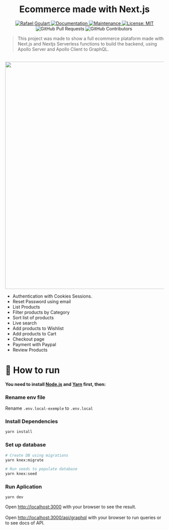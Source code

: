<h1 align="center">Ecommerce made with Next.js</h1>

<p align="center">	
   <a href="https://www.linkedin.com/in/rafael-goulartb/">
      <img alt="Rafael Goulart" src="https://img.shields.io/badge/-RafaelGoulartB-03B0E8?style=flat&logo=Linkedin&logoColor=white" />
   </a>
  <a href="https://github.com/RafaelGoulartB/next-ecommerce#readme">
    <img alt="Documentation" src="https://img.shields.io/badge/documentation-yes-03B0E8.svg" target="_blank" />
  </a>
  <a href="https://github.com/RafaelGoulartB/next-ecommerce/graphs/commit-activity">
    <img alt="Maintenance" src="https://img.shields.io/badge/Maintained%3F-yes-03B0E8.svg" target="_blank" />
  </a>
  <a href="https://github.com/RafaelGoulartB/next-ecommerce/blob/master/LICENSE">
    <img alt="License: MIT" src="https://img.shields.io/badge/License-MIT-03B0E8.svg" target="_blank" />
  </a>
  <img alt="GitHub Pull Requests" src="https://img.shields.io/github/issues-pr/RafaelGoulartB/next-ecommerce?color=03B0E8" />
  <img alt="GitHub Contributors" src="https://img.shields.io/github/contributors/RafaelGoulartB/next-ecommerce?color=03B0E8" />
  <img alt="" src="https://img.shields.io/github/repo-size/RafaelGoulartB/next-ecommerce?color=03B0E8" />
</p>

> This project was made to show a full ecommerce plataform made with Next.js and Nextjs Serverless functions to build the backend, using Apollo Server and Apollo Client to GraphQL.


<br />
<div align="center">
  <img src="https://github.com/RafaelGoulartB/Ecommerce-Quantum/blob/master/Ecommerce.jpg" width="720">
</div>

- Authentication with Cookies Sessions.
- Reset Password using email
- List Products
- Filter products by Category
- Sort list of products
- Live search
- Add products to Wishlist
- Add products to Cart
- Checkout page
- Payment with Paypal
- Review Products
  
# :construction_worker: How to run
**You need to install [Node.js](https://nodejs.org/en/download/) and [Yarn](https://yarnpkg.com/) first, then:**

### Rename env file
Rename `.env.local-exemple` to `.env.local`
### Install Dependencies
```bash
yarn install
```
### Set up database
```bash
# Create DB using migrations
yarn knex:migrate

# Run seeds to populate database
yarn knex:seed 
```
### Run Aplication
```bash 
yarn dev 
```

Open [http://localhost:3000](http://localhost:3000) with your browser to see the result.
<br>
<br>
Open [http://localhost:3000/api/graphql](http://localhost:3000/api/graphql) with your browser to run queries or to see docs of API.


